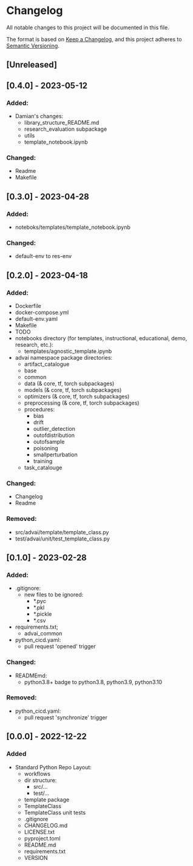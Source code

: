 # Changelog
All notable changes to this project will be documented in this file.

The format is based on [Keep a Changelog](https://keepachangelog.com/en/1.0.0/),
and this project adheres to [Semantic Versioning](https://semver.org/spec/v2.0.0.html).

## [Unreleased]

## [0.4.0] - 2023-05-12

### Added:
- Damian's changes:
    - library_structure_README.md
    - research_evaluation subpackage
    - utils
    - template_notebook.ipynb

### Changed:
- Readme
- Makefile

## [0.3.0] - 2023-04-28

### Added:
- noteboks/templates/template_notebook.ipynb

### Changed:
- default-env to res-env

## [0.2.0] - 2023-04-18

### Added:
- Dockerfile
- docker-compose.yml
- default-env.yaml
- Makefile
- TODO
- notebooks directory (for templates, instructional, educational, demo, research, etc.):
    - templates/agnostic_template.ipynb
- advai namespace package directories:
    - artifact_catalogue
    - base
    - common
    - data (& core, tf, torch subpackages)
    - models (& core, tf, torch subpackages)
    - optimizers (& core, tf, torch subpackages)
    - preprocessing (& core, tf, torch subpackages)
    - procedures:
        - bias
        - drift
        - outlier_detection
        - outofdistribution
        - outofsample
        - poisoning
        - smallperturbation
        - training
    - task_catalouge

### Changed:
- Changelog
- Readme

### Removed:
- src/advai/template/template_class.py
- test/advai/unit/test_template_class.py
## [0.1.0] - 2023-02-28

### Added:
- .gitignore:
    - new files to be ignored:
        - *.pyc
        - *.pkl
        - *.pickle
        - *.csv
- requirements.txt;
    - advai_common
- python_cicd.yaml:
    - pull request 'opened' trigger

### Changed:
- READMEmd:
    - python3.8+ badge to python3.8, python3.9, python3.10

### Removed:
- python_cicd.yaml:
    - pull request 'synchronize' trigger

## [0.0.0] - 2022-12-22
### Added
- Standard Python Repo Layout:
    - workflows
    - dir structure:
        - src/...
        - test/...
    - template package
    - TemplateClass
    - TemplateClass unit tests
    - .gitignore
    - CHANGELOG.md
    - LICENSE.txt
    - pyproject.toml
    - README.md
    - requirements.txt
    - VERSION

